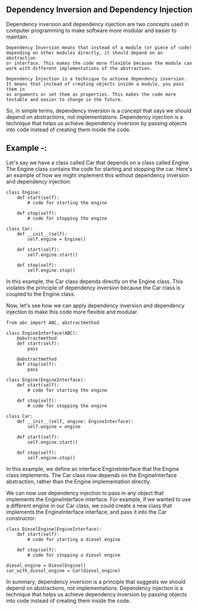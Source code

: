 ## Dependency Inversion and Dependency Injection

  Dependency inversion and dependency injection are two concepts used in computer programming to make software more modular and easier to maintain.

    Dependency Inversion means that instead of a module (or piece of code) depending on other modules directly, it should depend on an abstraction 
    or interface. This makes the code more flexible because the module can work with different implementations of the abstraction.

    Dependency Injection is a technique to achieve dependency inversion. It means that instead of creating objects inside a module, you pass them in
    as arguments or set them as properties. This makes the code more testable and easier to change in the future.

So, in simple terms, dependency inversion is a concept that says we should depend on abstractions, not implementations. Dependency injection is a technique that helps us achieve dependency 
inversion by passing objects into code instead of creating them inside the code.

## Example -:
Let's say we have a class called Car that depends on a class called Engine. The Engine class contains the code for starting and stopping the car. 
Here's an example of how we might implement this without dependency inversion and dependency injection:

    class Engine:
        def start(self):
            # code for starting the engine

        def stop(self):
            # code for stopping the engine

    class Car:
        def __init__(self):
            self.engine = Engine()

        def start(self):
            self.engine.start()

        def stop(self):
            self.engine.stop()

In this example, the Car class depends directly on the Engine class. This violates the principle of dependency inversion because the Car class is coupled to 
the Engine class.

Now, let's see how we can apply dependency inversion and dependency injection to make this code more flexible and modular.

    from abc import ABC, abstractmethod

    class EngineInterface(ABC):
        @abstractmethod
        def start(self):
            pass

        @abstractmethod
        def stop(self):
            pass

    class Engine(EngineInterface):
        def start(self):
            # code for starting the engine

        def stop(self):
            # code for stopping the engine

    class Car:
        def __init__(self, engine: EngineInterface):
            self.engine = engine

        def start(self):
            self.engine.start()

        def stop(self):
            self.engine.stop()
In this example, we define an interface EngineInterface that the Engine class implements. The Car class now depends on the EngineInterface abstraction, 
rather than the Engine implementation directly.

We can now use dependency injection to pass in any object that implements the EngineInterface interface. For example, if we wanted to use a different 
engine in our Car class, we could create a new class that implements the EngineInterface interface, and pass it into the Car constructor:

    class DieselEngine(EngineInterface):
        def start(self):
            # code for starting a diesel engine

        def stop(self):
            # code for stopping a diesel engine

    diesel_engine = DieselEngine()
    car_with_diesel_engine = Car(diesel_engine)
In summary, dependency inversion is a principle that suggests we should depend on abstractions, not implementations. Dependency injection is a technique 
that helps us achieve dependency inversion by passing objects into code instead of creating them inside the code.






